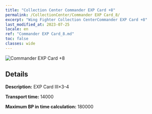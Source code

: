 ```yaml
---
title: "Collection Center Commander EXP Card +8"
permalink: /CollectionCenter/Commander EXP Card_8/
excerpt: "Wing Fighter Collection CenterCommander EXP Card +8"
last_modified_at: 2023-07-25
locale: en
ref: "Commander EXP Card_8.md"
toc: false
classes: wide
---
```



![Commander EXP Card +8](/images/cc/CC_Pilot_EXP_Card_5.png)

## Details

  **Description:** EXP Card III×3-4

  **Transport time:** 14000

  **Maximum BP in time calculation:** 180000


